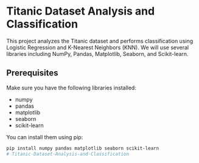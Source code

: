 # Titanic Dataset Analysis and Classification

This project analyzes the Titanic dataset and performs classification using Logistic Regression and K-Nearest Neighbors (KNN). We will use several libraries including NumPy, Pandas, Matplotlib, Seaborn, and Scikit-learn.

## Prerequisites

Make sure you have the following libraries installed:

- numpy
- pandas
- matplotlib
- seaborn
- scikit-learn

You can install them using pip:

```sh
pip install numpy pandas matplotlib seaborn scikit-learn
# Titanic-Dataset-Analysis-and-Classification
